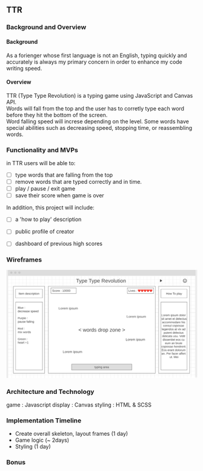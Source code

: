 ## TTR

### Background and Overview

#### **Background**
As a forienger whose first language is not an English, typing quickly and accurately is always my primary concern in order to enhance my code writing speed.  

#### **Overview**
TTR (Type Type Revolution) is a typing game using JavaScript and Canvas API.  
Words will fall from the top and the user has to corretly type each word before they hit the bottom of the screen.  
Word falling speed will increse depending on the level. Some words have special abilities such as decreasing speed, stopping time, or reassembling words.


### Functionality and MVPs 

in TTR users will be able to:
- [ ]  type words that are falling from the top
- [ ]  remove words that are typed correctly and in time.
- [ ]  play / pause / exit game
- [ ]  save their score when game is over

In addition, this project will include:
- [ ] a 'how to play' description
- [ ] public profile of creator
- [ ] dashboard of previous high scores 


### Wireframes 
![frame](./src/images/wireframes.png)

### Architecture and Technology 

game : Javascript 
display : Canvas 
styling : HTML & SCSS

### Implementation Timeline 

* Create overall skeleton, layout frames (1 day)
* Game logic (~ 2days)
* Styling (1 day)


### Bonus


